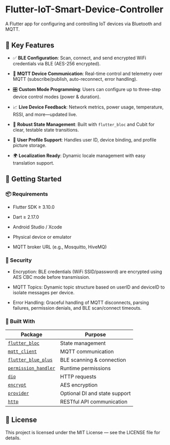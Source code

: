# Flutter-IoT-Smart-Device-Controller

A Flutter app for configuring and controlling IoT devices via Bluetooth and MQTT.

## 🎯 Key Features

- ✅ **BLE Configuration**: Scan, connect, and send encrypted WiFi credentials via BLE (AES-256 encrypted).
  
- 📡 **MQTT Device Communication**: Real-time control and telemetry over MQTT (subscribe/publish, auto-reconnect, error handling).
  
- 🎛️ **Custom Mode Programming**: Users can configure up to three-step device control modes (power & duration).
  
- 📈 **Live Device Feedback**: Network metrics, power usage, temperature, RSSI, and more—updated live.
  
- 🧠 **Robust State Management**: Built with `flutter_bloc` and Cubit for clear, testable state transitions.
  
- 📸 **User Profile Support**: Handles user ID, device binding, and profile picture storage.
  
- 🌍 **Localization Ready**: Dynamic locale management with easy translation support.
  

## 🚀 Getting Started

### 📦 Requirements

- Flutter SDK ≥ 3.10.0
  
- Dart ≥ 2.17.0

- Android Studio / Xcode

- Physical device or emulator

- MQTT broker URL (e.g., Mosquitto, HiveMQ)

### 🔐 Security

- Encryption: BLE credentials (WiFi SSID/password) are encrypted using AES CBC mode before transmission.

- MQTT Topics: Dynamic topic structure based on userID and deviceID to isolate messages per device.

- Error Handling: Graceful handling of MQTT disconnects, parsing failures, permission denials, and BLE scan/connect timeouts.

### 🧩 Built With

| Package                                                             | Purpose                       |
| ------------------------------------------------------------------- | ----------------------------- |
| [`flutter_bloc`](https://pub.dev/packages/flutter_bloc)             | State management              |
| [`mqtt_client`](https://pub.dev/packages/mqtt_client)               | MQTT communication            |
| [`flutter_blue_plus`](https://pub.dev/packages/flutter_blue_plus)   | BLE scanning & connection     |
| [`permission_handler`](https://pub.dev/packages/permission_handler) | Runtime permissions           |
| [`dio`](https://pub.dev/packages/dio)                               | HTTP requests                 |
| [`encrypt`](https://pub.dev/packages/encrypt)                       | AES encryption                |
| [`provider`](https://pub.dev/packages/provider)                     | Optional DI and state support |
| [`http`](https://pub.dev/packages/http)                             | RESTful API communication     |

## 📃 License

This project is licensed under the MIT License — see the LICENSE file for details.
